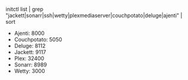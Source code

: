 initctl list | grep "jackett\|sonarr\|ssh\|wetty\|plexmediaserver\|couchpotato\|deluge\|ajenti" | sort

- Ajenti: 8000
- Couchpotato: 5050
- Deluge: 8112
- Jackett: 9117
- Plex: 32400
- Sonarr: 8989
- Wetty: 3000
